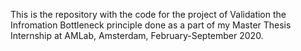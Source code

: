 This is the repository with the code for the project of Validation the Infromation Bottleneck principle done as a part of my Master Thesis Internship at AMLab, Amsterdam, February-September 2020.
